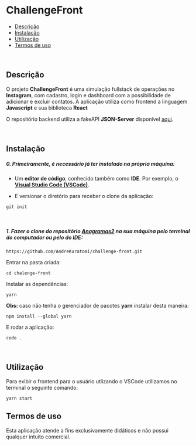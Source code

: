 # ChallengeFront

- [Descrição](#descrição)
- [Instalação](#instalação)
- [Utilização](#utilização)
- [Termos de uso](#termos-de-uso)

<br>

## Descrição

O projeto <b>ChallengeFront</b> é uma simulação fullstack de operações no <b>Instagram</b>, com cadastro, login e dashboard com a possibilidade de adicionar e excluir contatos.
A aplicação utiliza como frontend a linguagem <strong>Javascript</strong> e sua biblioteca <strong>React</strong> 

O repositório backend utiliza a fakeAPI <strong>JSON-Server</strong> disponível [aqui](https://github.com/AndreKuratomi/ChallengeFront-FakeAPI).

<br>


## Instalação

<h5>0. Primeiramente, é necessário já ter instalado na própria máquina:</h5>

- Um <b>editor de código</b>, conhecido também como <b>IDE</b>. Por exemplo, o <b>[Visual Studio Code (VSCode)](https://code.visualstudio.com/)</b>.

- <p> E versionar o diretório para receber o clone da aplicação:</p>

```
git init
```

<br>
<h5>1. Fazer o clone do reposítório <span style="text-decoration: underline">Anagramas2</span> na sua máquina pelo terminal do computador ou pelo do IDE:</h5>

```
https://github.com/AndreKuratomi/challenge-front.git
```

<p>Entrar na pasta criada:</p>

```
cd chalenge-front
```

<p>Instalar as dependências:</p>

```
yarn
```

<p><b>Obs:</b> caso não tenha o gerenciador de pacotes <b>yarn</b> instalar desta maneira:</p>

```
npm install --global yarn
```


<p>E rodar a aplicação:</p>

```
code .
```

<br>


## Utilização

<p>Para exibir o frontend para o usuário utlizando o VSCode utilizamos no terminal o seguinte comando:</p>

```
yarn start
```


## Termos de uso

<p>Esta aplicação atende a fins exclusivamente didáticos e não possui qualquer intuito comercial.</p>

